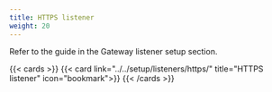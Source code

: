 ```yaml
---
title: HTTPS listener
weight: 20
---
```


Refer to the guide in the Gateway listener setup section.

{{< cards >}}
  {{< card link="../../setup/listeners/https/" title="HTTPS listener" icon="bookmark">}}
{{< /cards >}}
